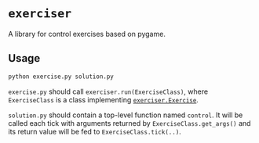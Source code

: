 # `exerciser`

A library for control exercises based on pygame.

## Usage

```bash
python exercise.py solution.py
```

`exercise.py` should call `exerciser.run(ExerciseClass)`, where `ExerciseClass` is a class implementing [`exerciser.Exercise`](/exerciser/shared.py).

`solution.py` should contain a top-level function named `control`. It will be called each tick with arguments returned by `ExerciseClass.get_args()` and its return value will be fed to `ExerciseClass.tick(..)`.
